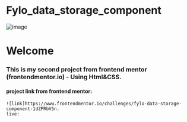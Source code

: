 # Fylo_data_storage_component
![image](https://github.com/MohamedBarbary/Fylo_data_storage_component/assets/99597455/67fac541-ebe7-4666-87ae-46357be002f4)
# Welcome 
### This is my second project from frontend mentor (frontendmentor.io) - Using Html&CSS.
 #### project link from frontend mentor:
    ![link]https://www.frontendmentor.io/challenges/fylo-data-storage-component-1dZPRbV5n.
    live: 
